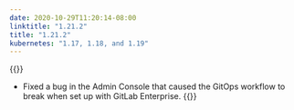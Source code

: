 ```yaml
---
date: 2020-10-29T11:20:14-08:00
linktitle: "1.21.2"
title: "1.21.2"
kubernetes: "1.17, 1.18, and 1.19"
---
```


{{<fixes>}}
* Fixed a bug in the Admin Console that caused the GitOps workflow to break when set up with GitLab Enterprise.
{{</fixes>}}
